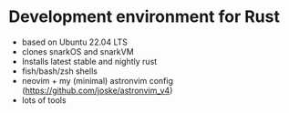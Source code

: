 # Development environment for Rust

- based on Ubuntu 22.04 LTS
- clones snarkOS and snarkVM
- Installs latest stable and nightly rust
- fish/bash/zsh shells
- neovim + my (minimal) astronvim config (https://github.com/joske/astronvim_v4)
- lots of tools
